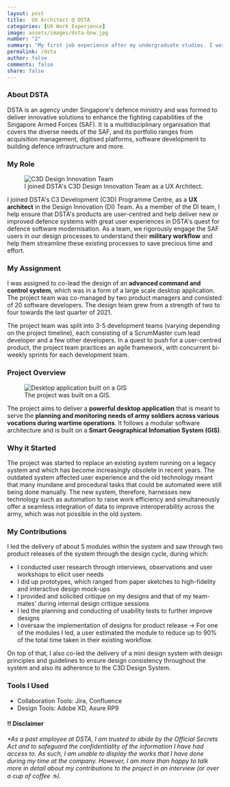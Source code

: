 ```yaml
---
layout: post
title:  UX Architect @ DSTA
categories: [UX Work Experience]
image: assets/images/dsta-bnw.jpg
number: "2"
summary: "My first job experience after my undergraduate studies. I worked at DSTA from March 2020 — 2022."
permalink: /dsta
author: false
comments: false
share: false
---
```


### About DSTA

DSTA is an agency under Singapore's defence ministry and was formed to deliver innovative solutions to enhance the fighting capabilities of the Singapore Armed Forces (SAF). It is a multidisciplinary organisation that covers the diverse needs of the SAF, and its portfolio ranges from acquisition management, digitised platforms, software development to building defence infrastructure and more. 

### My Role

<figure>
  <img src="{{site.url}}/assets/images/dsta-di.png" alt="C3D Design Innovation Team"/>
  <figcaption>I joined DSTA's C3D Design Innovation Team as a UX Architect.</figcaption>
</figure>

I joined DSTA's C3 Development (C3D) Programme Centre, as a **UX architect** in the Design Innovation (DI) Team. As a member of the DI team, I help ensure that DSTA's products are user-centred and help deliver new or improved defence systems with great user experiences in DSTA's quest for defence software modernisation. As a team, we rigorously engage the SAF users in our design processes to understand their **military workflow** and help them streamline these existing processes to save precious time and effort.


### My Assignment

I was assigned to co-lead the design of an **advanced command and control system**, which was in a form of a large scale desktop application. The project team was co-managed by two product managers and consisted of 20 software developers. The design team grew from a strength of two to four towards the last quarter of 2021. 

The project team was split into 3-5 development teams (varying depending on the project timeline), each consisting of a ScrumMaster cum lead developer and a few other developers. In a quest to push for a user-centred product, the project team practices an agile framework, with concurrent bi-weekly sprints for each development team.

### Project Overview

<figure>
  <img src="{{site.url}}/assets/images/dsta-gis.png" alt="Desktop application built on a GIS"/>
  <figcaption>The project was built on a GIS.</figcaption>
</figure>

The project aims to deliver a **powerful desktop application** that is meant to serve the **planning and monitoring needs of army soldiers across various vocations during wartime operations**. It follows a modular software architecture and is built on a **Smart Geographical Infomation System (GIS)**. 

### Why it Started

The project was started to replace an existing system running on a legacy system and which has become increasingly obsolete in recent years. The outdated system affected user experience and the old technology meant that many mundane and procedural tasks that could be automated were still being done manually. The new system, therefore, harnesses new technology such as automation to raise work efficiency and simultaneously offer a seamless integration of data to improve interoperability across the army, which was not possible in the old system.

### My Contributions

I led the delivery of about 5 modules within the system and saw through two product releases of the system through the design cycle, during which:
* I conducted user research through interviews, observations and user workshops to elicit user needs
* I did up prototypes, which ranged from paper sketches to high-fidelity and interactive design mock-ups
* I provided and solicited critique on my designs and that of my team-mates' during internal design critique sessions
* I led the planning and conducting of usability tests to further improve designs
* I oversaw the implementation of designs for product release
    → For one of the modules I led, a user estimated the module to reduce up to 90% of the total time taken in their existing workflow.

On top of that, I also co-led the delivery of a mini design system with design principles and guidelines to ensure design consistency throughout the system and also its adherence to the C3D Design System. 

### Tools I Used

* Collaboration Tools: Jira, Confluence
* Design Tools: Adobe XD, Axure RP9

<div id="disclaimer-nda"><h4>‼️ Disclaimer</h4> <em>*As a past employee at DSTA, I am trusted to abide by the Official Secrets Act and to safeguard the confidentiality of the information I have had access to. As such, I am unable to display the works that I have done during my time at the company. However, I am more than happy to talk more in detail about my contributions to the project in an interview (or over a cup of coffee ☕️).</em></div>